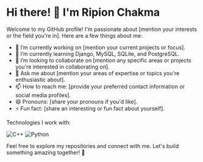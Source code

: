 # Hi there! 👋 I'm Ripion Chakma

Welcome to my GitHub profile! I'm passionate about [mention your interests or the field you're in]. Here are a few things about me:

- 🔭 I’m currently working on [mention your current projects or focus].
- 🌱 I’m currently learning Django, MySQL, SQLite, and PostgreSQL.
- 👯 I’m looking to collaborate on [mention any specific areas or projects you're interested in collaborating on].
- 💬 Ask me about [mention your areas of expertise or topics you're enthusiastic about].
- 📫 How to reach me: [provide your preferred contact information or social media profiles].
- 😄 Pronouns: [share your pronouns if you'd like].
- ⚡ Fun fact: [share an interesting or fun fact about yourself].

Technologies I work with:

![C++](https://img.shields.io/badge/C++-00599C?style=for-the-badge&logo=c%2B%2B&logoColor=white)
![Python](https://img.shields.io/badge/Python-3776AB?style=for-the-badge&logo=python&logoColor=white)

Feel free to explore my repositories and connect with me. Let's build something amazing together! 🚀

